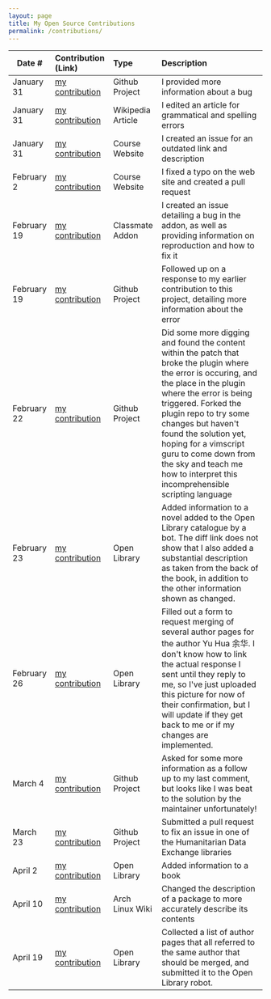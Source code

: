```yaml
---
layout: page
title: My Open Source Contributions
permalink: /contributions/
---
```


<!--
Type of the contribution should be "Wikipedia edit", "OpenStreet Map feature", "Documentation", "Course website", "Blog",
"Browser Add-on", etc.

The description should include a brief summary of what you did.

The link should bring us to a public page that shows your contribution. 

Replace the first row with your own contribution. 

-->





| Date #       | Contribution (Link)  | Type  | Description |
|---|:---|:---|:---|
| January 31 | [my contribution](https://github.com/junegunn/goyo.vim/issues/275#issuecomment-1410680154)| Github Project | I provided more information about a bug |
| January 31 | [my contribution](https://en.wikipedia.org/w/index.php?title=Particle_filter&diff=prev&oldid=1136725372) | Wikipedia Article | I edited an article for grammatical and spelling errors |
| January 31 | [my contribution](https://github.com/joannakl/ossd/issues/37#issue-1564997298) | Course Website | I created an issue for an outdated link and description |
| February 2 | [my contribution](https://github.com/joannakl/ossd/pull/41) | Course Website | I fixed a typo on the web site and created a pull request |
| February 19 | [my contribution](https://github.com/ossd-s23/ShadyNotes/issues/10) | Classmate Addon | I created an issue detailing a bug in the addon, as well as providing information on reproduction and how to fix it |
| February 19 | [my contribution](https://github.com/junegunn/goyo.vim/issues/275#issuecomment-1436084420) | Github Project | Followed up on a response to my earlier contribution to this project, detailing more information about the error |
| February 22 | [my contribution](https://github.com/junegunn/goyo.vim/issues/275#issuecomment-1440155323) | Github Project | Did some more digging and found the content within the patch that broke the plugin where the error is occuring, and the place in the plugin where the error is being triggered. Forked the plugin repo to try some changes but haven't found the solution yet, hoping for a vimscript guru to come down from the sky and teach me how to interpret this incomprehensible scripting language |
| February 23 | [my contribution](https://openlibrary.org/books/OL24080606M/Rickshaw_Boy?_compare=Compare&b=14&a=13&m=diff) | Open Library | Added information to a novel added to the Open Library catalogue by a bot. The diff link does not show that I also added a substantial description as taken from the back of the book, in addition to the other information shown as changed. |
| February 26 | [my contribution](https://imgur.com/MGq3eJY) | Open Library | Filled out a form to request merging of several author pages for the author Yu Hua 余华. I don't know how to link the actual response I sent until they reply to me, so I've just uploaded this picture for now of their confirmation, but I will update if they get back to me or if my changes are implemented. |
| March 4 | [my contribution](https://github.com/junegunn/goyo.vim/issues/275#issuecomment-1454390899) | Github Project | Asked for some more information as a follow up to my last comment, but looks like I was beat to the solution by the maintainer unfortunately! |
| March 23 | [my contribution](https://github.com/OCHA-DAP/hdx-python-country/pull/15#issue-1637887874) | Github Project | Submitted a pull request to fix an issue in one of the Humanitarian Data Exchange libraries |
| April 2 | [my contribution](https://openlibrary.org/books/OL27205045M/The_Columbia_companion_to_modern_Chinese_literature?m=diff&b=8) | Open Library | Added information to a book |
| April 10 | [my contribution](https://wiki.archlinux.org/index.php?title=TeX_Live&oldid=775277) | Arch Linux Wiki | Changed the description of a package to more accurately describe its contents |
| April 19 | [my contribution](openlibrary_author_merge.pdf) | Open Library | Collected a list of author pages that all referred to the same author that should be merged, and submitted it to the Open Library robot. |
